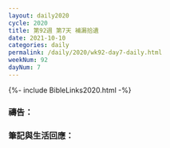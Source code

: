 ```yaml
---
layout: daily2020
cycle: 2020
title: 第92週 第7天 補漏拾遺
date: 2021-10-10
categories: daily
permalink: /daily/2020/wk92-day7-daily.html
weekNum: 92
dayNum: 7
---
```


{%- include BibleLinks2020.html -%}

### 禱告：

### 筆記與生活回應：
